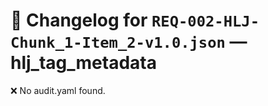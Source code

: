# 📝 Changelog for `REQ-002-HLJ-Chunk_1-Item_2-v1.0.json` — **hlj_tag_metadata**

❌ No audit.yaml found.
